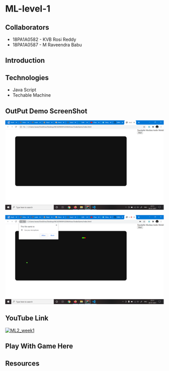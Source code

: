 # ML-level-1

## Collaborators
- 18PA1A0582 - KVB Rosi Reddy
- 18PA1A0587 - M Raveendra Babu

## Introduction

## Technologies
- Java Script
- Techable Machine


## OutPut Demo ScreenShot

![Screenshot 1](https://raw.githubusercontent.com/Raveendra587/ML-level-1/main/Ml1.png)

![Screenshot 1](https://raw.githubusercontent.com/Raveendra587/ML-level-1/main/Ml2.png)


## YouTube Link
[![ML2_week1](https://img.youtube.com/vi7uD9muoYA2U/0.jpg)](https://www.youtube.com/watch?v=7uD9muoYA2U)

## Play With Game Here

## Resources


